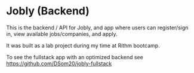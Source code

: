 # Jobly (Backend)

This is the backend / API for Jobly, and app where users can register/sign in, view available jobs/companies, and apply.

It was built as a lab project during my time at Rithm bootcamp.

To see the fullstack app with an optimized backend see https://github.com/DSom20/jobly-fullstack

